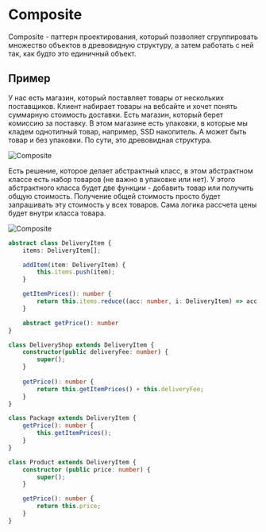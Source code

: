 # Composite

Composite - паттерн проектирования, который позволяет сгруппировать множество объектов в древовидную структуру, а затем работать с ней так, как будто это единичный объект.

## Пример

У нас есть магазин, который поставляет товары от нескольких поставщиков. Клиент набирает товары на вебсайте и хочет понять суммарную стоимость доставки. Есть магазин, который берет комиссию за поставку. В этом магазине есть упаковки, в которые мы кладем однотипный товар, например, SSD накопитель. А может быть товар и без упаковки. По сути, это древовидная структура.

![Composite](composite1.png)

Есть решение, которое делает абстрактный класс, в этом абстрактном классе есть набор товаров (не важно в упаковке или нет). У этого абстрактного класса будет две функции - добавить товар или получить общую стоимость. Получение общей стоимость просто будет запрашивать эту стоимость у всех товаров. Сама логика рассчета цены будет внутри класса товара.

![Composite](composite2.png)

```ts
abstract class DeliveryItem {
	items: DeliveryItem[];

	addItem(item: DeliveryItem) {
		this.items.push(item);
	}

	getItemPrices(): number {
		return this.items.reduce((acc: number, i: DeliveryItem) => acc += i.getPrice(), 0);
	}

	abstract getPrice(): number
}

class DeliveryShop extends DeliveryItem {
	constructor(public deliveryFee: number) {
		super();
	}
	
	getPrice(): number {
		return this.getItemPrices() + this.deliveryFee;	
	}
}

class Package extends DeliveryItem {
	getPrice(): number {
		this.getItemPrices();
	}
}

class Product extends DeliveryItem {
	constructor (public price: number) {
		super();
	}

	getPrice(): number {
		return this.price;
	}
}
```